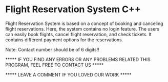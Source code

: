 # Flight Reservation System C++
Flight Reservation System is based on a concept of booking and canceling flight reservations. 
Here, the system contains no login feature. The users can easily book flights, cancel flight reservation, and check tickets. 
It contains different payment options for the reservations.

Note: Contact number should be of 6 digits!!


***** IF YOU FIND ANY ERRORS OR ANY PROBLEMS RELATED THIS PROGRAM, FEEL FREE TO CONTACT US *****  


***** LEAVE A COMMENT IF YOU LOVED OUR WORK *****
